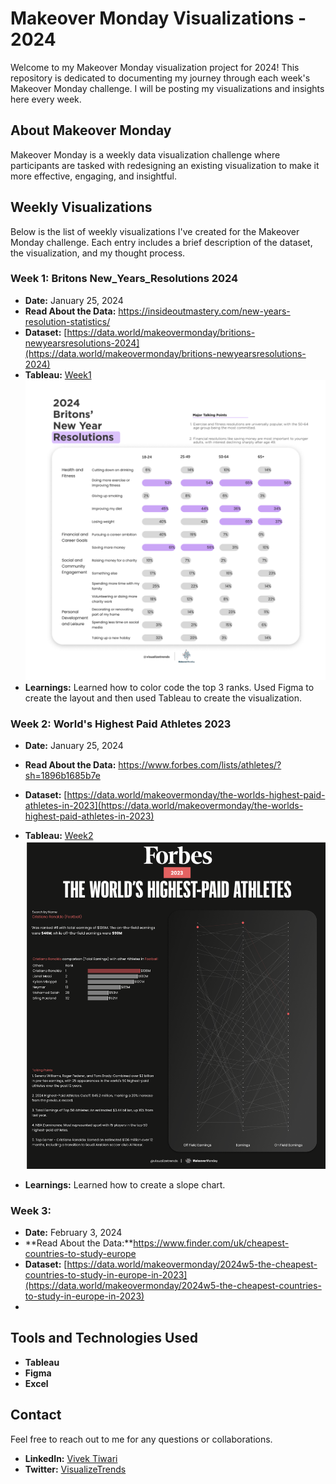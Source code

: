 # Makeover Monday Visualizations - 2024

Welcome to my Makeover Monday visualization project for 2024! This repository is dedicated to documenting my journey through each week's Makeover Monday challenge. I will be posting my visualizations and insights here every week.

## About Makeover Monday
Makeover Monday is a weekly data visualization challenge where participants are tasked with redesigning an existing visualization to make it more effective, engaging, and insightful.

## Weekly Visualizations
Below is the list of weekly visualizations I've created for the Makeover Monday challenge. Each entry includes a brief description of the dataset, the visualization, and my thought process.

### Week 1: Britons New_Years_Resolutions 2024

- **Date:** January 25, 2024
- **Read About the Data:** https://insideoutmastery.com/new-years-resolution-statistics/
- **Dataset:** [https://data.world/makeovermonday/britions-newyearsresolutions-2024](https://data.world/makeovermonday/britions-newyearsresolutions-2024)
- **Tableau:** [Week1](https://public.tableau.com/app/profile/visualizetrends/viz/BritonsNewYearResolutions_17059511843240/2024BritonsNYResolutions)
  ![**Visualization:**](https://github.com/probablyvivek/Tableau/blob/main/MOM2024/Week1%20-%20NY%20Resolutions.png?raw=true)
- **Learnings:**
 Learned how to color code the top 3 ranks. Used Figma to create the layout and then used Tableau to create the visualization.

### Week 2: World's Highest Paid Athletes 2023

- **Date:** January 25, 2024
- **Read About the Data:** https://www.forbes.com/lists/athletes/?sh=1896b1685b7e
- **Dataset:** [https://data.world/makeovermonday/the-worlds-highest-paid-athletes-in-2023](https://data.world/makeovermonday/the-worlds-highest-paid-athletes-in-2023)
- **Tableau:** [Week2](https://public.tableau.com/app/profile/visualizetrends/viz/WorldsHighestPaidAthletesForbes2023/Forbes2023)
![**Visualization:**](https://github.com/probablyvivek/Tableau/blob/main/MOM2024/Week%202%20-%20Forbes%202023.png?raw=true)

- **Learnings:**
 Learned how to create a slope chart. 


### Week 3:

- **Date:**  February 3, 2024
- **Read About the Data:**https://www.finder.com/uk/cheapest-countries-to-study-europe
- **Dataset:** [https://data.world/makeovermonday/2024w5-the-cheapest-countries-to-study-in-europe-in-2023](https://data.world/makeovermonday/2024w5-the-cheapest-countries-to-study-in-europe-in-2023)
- 



## Tools and Technologies Used
- **Tableau** 
-  **Figma**
-  **Excel**

## Contact
Feel free to reach out to me for any questions or collaborations.

- **LinkedIn:** [Vivek Tiwari](https://www.linkedin.com/in/vivektiwari13/)
- **Twitter:** [VisualizeTrends](https://twitter.com/VisualizeTrends)




